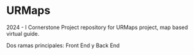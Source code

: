 # URMaps
2024 - I Cornerstone Project repository for URMaps project, map based virtual guide.

Dos ramas principales: Front End y Back End
